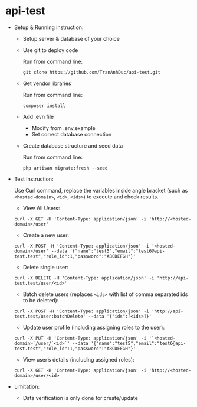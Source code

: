 # api-test

- Setup & Running instruction:
  - Setup server & database of your choice
  - Use git to deploy code
  
    Run from command line:

    ```
    git clone https://github.com/TranAnhDuc/api-test.git
    ```
  - Get vendor libraries
    
    Run from command line: 
    
    ```
    composer install
    ```
  - Add .evn file
    - Modify from .env.example
    - Set correct database connection
  - Create database structure and seed data
    
    Run from command line:
    
    ```
    php artisan migrate:fresh --seed
    ```
- Test instruction:

  Use Curl command, replace the variables inside angle bracket (such as `<hosted-domain>`, `<id>`, `<ids>`) to execute and check results.

  - View All Users:
  ```
  curl -X GET -H 'Content-Type: application/json' -i 'http://<hosted-domain>/user'
  ```
  - Create a new user:
  ```
  curl -X POST -H 'Content-Type: application/json' -i '<hosted-domain>/user' --data '{"name":"test5","email":"test6@api-test.test","role_id":1,"password":"ABCDEFGH"}'
  ```
  - Delete single user:
  ```
  curl -X DELETE -H 'Content-Type: application/json' -i 'http://api-test.test/user/<id>'
  ```
  - Batch delete users (replaces `<ids>` with list of comma separated ids to be deleted):
  ```
  curl -X POST -H 'Content-Type: application/json' -i 'http://api-test.test/user:batchDelete' --data '{"ids":[<ids>]}'
  ```
  - Update user profile (including assigning roles to the user):
  ```
  curl -X PUT -H 'Content-Type: application/json' -i '`<hosted-domain>`/user/`<id>`' --data '{"name":"test5","email":"test6@api-test.test","role_id":1,"password":"ABCDEFGH"}'
  ```
  - View user’s details (including assigned roles):
  ```
  curl -X GET -H 'Content-Type: application/json' -i 'http://<hosted-domain>/user/<id>
  ```
- Limitation:
  - Data verification is only done for create/update